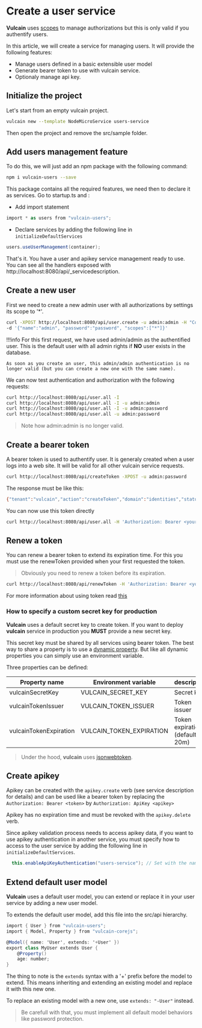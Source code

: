 # Create a user service

**Vulcain** uses [scopes](../reference/security) to manage authorizations but this is only valid if you authentify users.

In this article, we will create a service for managing users. It will provide the following features:

- Manage users defined in a basic extensible user model
- Generate bearer token to use with vulcain service.
- Optionaly manage api key.

## Initialize the project

Let's start from an empty vulcain project.

```sh
vulcain new --template NodeMicroService users-service
```

Then open the project and remove the src/sample folder.

## Add users management feature

To do this, we will just add an npm package with the following command:

```sh
npm i vulcain-users --save
```

This package contains all the required features, we need then to declare it as services. Go to startup.ts and :

- Add import statement

```csharp
import * as users from "vulcain-users";
```

- Declare services by adding the following line in ```initializeDefaultServices```

```csharp
users.useUserManagement(container);
```

That's it. You have a user and apikey service management ready to use. You can see all the handlers exposed with http://localhost:8080/api/_servicedescription.

## Create a new user

First we need to create a new admin user with all authorizations by settings its scope to '*'.

```sh
curl -XPOST http://localhost:8080/api/user.create -u admin:admin -H "Content-Type: application/json" \
-d '{"name":"admin", "password":"password", "scopes":["*"]}'
```

!!!info
    For this first request, we have used admin/admin as the authentified user. This is the default user with all admin rights if **NO** user exists in the database.
    
    As soon as you create an user, this admin/admin authentication is no longer valid (but you can create a new one with the same name).

We can now test authentication and authorization with the following requests:

```sh
curl http://localhost:8080/api/user.all -I
curl http://localhost:8080/api/user.all -I -u admin:admin
curl http://localhost:8080/api/user.all -I -u admin:password
curl http://localhost:8080/api/user.all -u admin:password
```

> Note how admin:admin is no longer valid.

## Create a bearer token

A bearer token is used to authentify user. It is generaly created when a user logs into a web site. It will be valid for all other vulcain service requests.

```sh
curl http://localhost:8080/api/createToken -XPOST -u admin:password
```

The response must be like this:

```sh
{"tenant":"vulcain","action":"createToken","domain":"identities","status":"Success","correlationId":"fd3a945dcb9146538713f9a351ec9378","value":{"expiresIn":1200,"token":"eyJhbGciOiJIUzI1NiIsInR5cCI6IkpXV9.eyJ2YWx1ZSI6eyJ1c2VyIjp7ImRpc3BsYXlOYW1lIjoiYWRtaW4iLCJuYW1lIjoiRtaW4iLCJ0ZW5hbnQiOiJ2dWxjYWluIn0sInNjb3BlcyI6WyIqIl19LCJpYXQiOjE0ODk2NjQxNzEsImV4cCI6MTQ4OTYTM3MX0.J8kVMGqFyQr_j0M2J4dSB0fxfyFLJgcQCuD2by1Bk","renewToken":"eyJhbGciOiJIUzI1NiIsInR5cCI6IkpXJ9.eyJpYXQiOjE0ODk2NjQxNsImV4cCI6MTQ4OTY2NTM3MX0.A4tuPF1En_eD53TcMApbweEYtKC-lqq2Zc0lOkavKzI"}}
```

You can now use this token directly

```sh
curl http://localhost:8080/api/user.all -H 'Authorization: Bearer <your token>'
```

## Renew a token

You can renew a bearer token to extend its expiration time. For this you must use the renewToken provided when your first requested the token.

> Obviously you need to renew a token before its expiration.

```sh
curl http://localhost:8080/api/renewToken -H 'Authorization: Bearer <your bearer token>' -XPOST -d '{"renewToken": "<your renew token>"}' -H 'Content-Type: application/json'
```

For more information about using token read [this](https://auth0.com/blog/refresh-tokens-what-are-they-and-when-to-use-them)

### How to specify a custom secret key for production

**Vulcain** uses a default secret key to create token. If you want to deploy **vulcain** service in production you **MUST** provide a new secret key.

This secret key must be shared by all services using bearer token. The best way to share a property is to use a [dynamic property](../reference/configurations). But like all dynamic properties you can simply use an environment variable.

Three properties can be defined:

| Property name | Environment variable | description |
|----|---|---|
| vulcainSecretKey | VULCAIN_SECRET_KEY | Secret key |
| vulcainTokenIssuer | VULCAIN_TOKEN_ISSUER | Token issuer |
| vulcainTokenExpiration | VULCAIN_TOKEN_EXPIRATION | Token expiration (default 20m) |

> Under the hood, **vulcain** uses [jsonwebtoken](https://github.com/auth0/node-jsonwebtoken).

## Create apikey

Apikey can be created with the ```apikey.create``` verb (see service description for details) and can be used like a bearer token by replacing the ```Authorization: Bearer <token>``` by ```Authorization: ApiKey <apikey>```

Apikey has no expiration time and must be revoked with the ```apikey.delete``` verb.

Since apikey validation process needs to access apikey data, if you want to use apikey authentication in another service, you must specify how to access to the user service by adding the following line in ```initializeDefaultServices```.

```csharp
  this.enableApiKeyAuthentication("users-service"); // Set with the name of the users service
```

## Extend default user model

**Vulcain** uses a default user model, you can extend or replace it in your user service by adding a new user model.

To extends the default user model, add this file into the src/api hierarchy.

```csharp
import { User } from "vulcain-users";
import { Model, Property } from "vulcain-corejs";

@Model({ name: 'User', extends: '+User' })
export class MyUser extends User {
    @Property()
    age: number;
}
```

The thing to note is the ```extends``` syntax with a '+' prefix before the model to extend. This means inheriting and extending an existing model and replace it with this new one.

To replace an existing model with a new one, use ```extends: "-User"``` instead.

> Be carefull with that, you must implement all default model behaviors like password protection.
